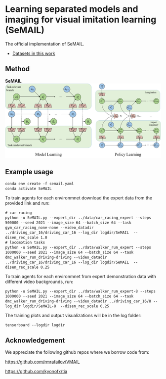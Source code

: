 # Learning separated models and imaging for visual imitation learning (SeMAIL)
The official implementation of SeMAIL.

- [Datasets in this work][data]

[data]: https://drive.google.com/drive/folders/1iI3fFvDEeOAx52idH0IF1yX8jIVuBhDw?usp=share_link

## Method

**SeMAIL**
![SeMAIL](./images/SeMAIL.png)


## Example usage


```
conda env create -f semail.yaml
conda activate SeMAIL
```

To train agents for each environmnet download the expert data from the provided link and run:

```
# car racing
python -u SeMAIL.py --expert_dir ../data/car_racing_expert --steps 500000 --seed 2021 --image_size 64 --batch_size 64 --task gym_car_racing_none-none --video_datadir ../driving_car_16/driving_car_16 --log_dir logdir/SeMAIL  --disen_rec_scale 1.0
# locomotion tasks
python -u SeMAIL.py --expert_dir ../data/walker_run_expert --steps 1000000 --seed 2021 --image_size 64 --batch_size 64 --task dmc_walker_run_driving-driving --video_datadir ../driving_car_16/driving_car_16 --log_dir logdir/SeMAIL  --disen_rec_scale 0.25
```

To train agents for each environmnet from expert demonstration data with different video backgrounds, run:

```
python -u SeMAIL.py --expert_dir ../data/walker_run_expert-8 --steps 1000000 --seed 2021 --image_size 64 --batch_size 64 --task dmc_walker_run_driving-driving --video_datadir ../driving_car_16/8 --log_dir logdir/SeMAIL-8  --disen_rec_scale 0.25

```

The training plots and output visualizations will be in the log folder:

```
tensorboard --logdir logdir
```

## Acknowledgement

We appreciate the following github repos where we borrow code from:

https://github.com/rmrafailov/VMAIL

https://github.com/kyonofx/tia
